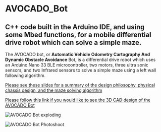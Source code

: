 # AVOCADO_Bot
## C++ code built in the Arduino IDE, and using some Mbed functions, for a mobile differential drive robot which can solve a simple maze.

The AVOCADO bot, or **Automatic Vehicle Odometry Cartography And Dynamic Obstacle Avoidance** Bot, is a differential drive robot which uses an Arduino Nano 33 BLE microcontroller, two motors, three ultra sonic sensors, and two Infrared sensors to solve a simple maze using a left wall following algorithm.

[Please see these slides for a summary of the design philosophy, physical chassis design, and the maze solving algorithm](Robotics_Design_and_Construction_Presentation_2025.pdf)

[Please follow this link if you would like to see the 3D CAD design of the AVOCADO Bot](https://autode.sk/4hkM8vB)

![AVOCADO Bot exploding](images/AVOCADO_Bot_exploding.gif)

![AVOCADO Bot Photoshoot](images/AVOCAD_Bot_photoshoot.jpeg)
